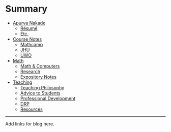 # Summary

- [Apurva Nakade](./index.md)
  - [Résumé](./resume.md)
  - [Etc.](./etc.md)
- [Course Notes](./course_notes.md)
  - [Mathcamp](./mathcamp.md)
  - [JHU](./jhu.md)
  - [UWO](./uwo.md)
- [Math](./math.md)
  - [Math \& Computers](./math_computers.md)
  - [Research](./research.md)
  - [Expository Notes](./expository_notes.md)
- [Teaching](./teaching.md)
  - [Teaching Philosophy]()
  - [Advice to Students]()
  - [Professional Development](./professional_development.md)
  - [DRP](./drp.md)
  - [Resources](./resources.md)

---

Add links for blog here.
